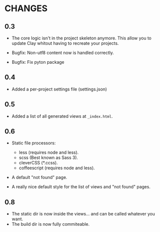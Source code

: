 # CHANGES

## 0.3

* The core logic isn't in the project skeleton anymore. This allow you to 
update Clay whitout having to recreate your projects.

* Bugfix: Non-utf8 content now is handled correctly.

* Bugfix: Fix pyton package


## 0.4

* Added a per-project settings file (settings.json)


## 0.5

* Added a list of all generated views at `_index.html`.


## 0.6

* Static file processors:
    - less (requires node and less).
    - scss (Best known as Sass 3).
    - cleverCSS (*.ccss).
    - coffeescript (requires node and less).

* A default "not found" page.

* A really nice default style for the list of views and "not found" pages.


## 0.8

* The static dir is now inside the views... and can be called whatever you want.
* The build dir is now fully commiteable.

